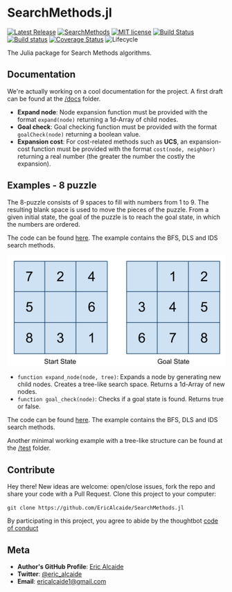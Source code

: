 # SearchMethods.jl

[![Latest Release](https://img.shields.io/github/release/BioJulia/BioSequences.jl.svg)](https://github.com/EricAlcaide/SearchMethods.jl/releases/latest)
[![SearchMethods](http://pkg.julialang.org/badges/Example_0.6.svg)](http://pkg.julialang.org/?pkg=SearchMethods)
[![MIT license](https://img.shields.io/github/license/mashape/apistatus.svg)](https://github.com/EricAlcaide/SearchMethods.jl/blob/master/LICENSE.md) 
[![Build Status](https://travis-ci.org/EricAlcaide/SearchMethods.jl.svg?branch=master)](https://travis-ci.org/EricAlcaide/SearchMethods.jl)
[![Build status](https://ci.appveyor.com/api/projects/status/rfctrj4w0t2wctr1?svg=true)](https://ci.appveyor.com/project/EricAlcaide/searchmethods-jl)
[![Coverage Status](https://coveralls.io/repos/github/EricAlcaide/SearchMethods.jl/badge.svg?branch=master)](https://coveralls.io/github/EricAlcaide/SearchMethods.jl?branch=master)
![Lifecycle](https://img.shields.io/badge/lifecycle-stable-brightgreen.svg)

The Julia package for Search Methods algorithms.

## Documentation

We're actually working on a cool documentation for the project. A first draft can be found at the [/docs](https://github.com/EricAlcaide/SearchMethods.jl/blob/master/docs/src/index.md) folder.

* **Expand node**: Node expansion function must be provided with the format `expand(node)` returning a 1d-Array of child nodes.
* **Goal check**: Goal checking function must be provided with the format `goalCheck(node)` returning a boolean value.
* **Expansion cost**: For cost-related methods such as **UCS**, an expansion-cost function must be provided with the format `cost(node, neighbor)` returning a real number (the greater the number the costly the expansion).

## Examples - 8 puzzle
The 8-puzzle consists of 9 spaces to fill with numbers from 1 to 9. The resulting blank space is used to move the pieces of the puzzle.
From a given initial state, the goal of the puzzle is to reach the goal state, in which the numbers are ordered.

The code can be found [here](https://github.com/EricAlcaide/SearchMethods.jl/blob/master/example/8puzzle.jl). The example contains the BFS, DLS and IDS search methods.

<center><img src="https://github.com/EricAlcaide/SearchMethods.jl/blob/master/example/8puzzle_example.png"/></center>

* `function expand_node(node, tree)`: Expands a node by generating new child nodes. Creates a tree-like search space. Returns a 1d-Array of new nodes.
* `function goal_check(node)`: Checks if a goal state is found. Returns true or false.

The code can be found [here](https://github.com/EricAlcaide/SearchMethods.jl/blob/master/example/8puzzle.jl). The example contains the BFS, DLS and IDS search methods.

Another minimal working example with a tree-like structure can be found at the [/test](https://github.com/EricAlcaide/SearchMethods.jl/tree/master/test/) folder.

## Contribute
Hey there! New ideas are welcome: open/close issues, fork the repo and share your code with a Pull Request.
Clone this project to your computer:
 
`git clone https://github.com/EricAlcaide/SearchMethods.jl`
 
By participating in this project, you agree to abide by the thoughtbot [code of conduct](https://thoughtbot.com/open-source-code-of-conduct)
 
## Meta
 
* **Author's GitHub Profile**: [Eric Alcaide](https://github.com/EricAlcaide/)
* **Twitter**: [@eric_alcaide](https://twitter.com/eric_alcaide)
* **Email**: ericalcaide1@gmail.com
